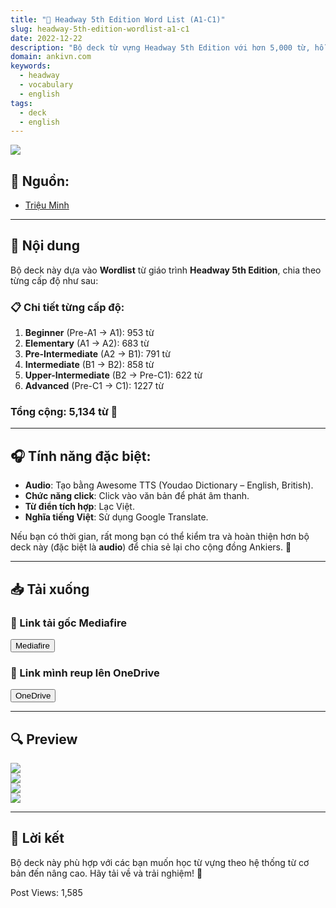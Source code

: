 ```yaml
---
title: "📘 Headway 5th Edition Word List (A1-C1)"
slug: headway-5th-edition-wordlist-a1-c1
date: 2022-12-22
description: "Bộ deck từ vựng Headway 5th Edition với hơn 5,000 từ, hỗ trợ học từ trình độ A1 đến C1."
domain: ankivn.com
keywords:
  - headway
  - vocabulary
  - english
tags:
  - deck
  - english
---
```


![](https://i.imgur.com/puNb12S.png)

<!--truncate-->

## 📌 Nguồn:
- [Triệu Minh](https://www.facebook.com/groups/ankivocabulary/posts/1319960455430275/)

---

## 🧾 Nội dung

Bộ deck này dựa vào **Wordlist** từ giáo trình **Headway 5th Edition**, chia theo từng cấp độ như sau:

### 📋 Chi tiết từng cấp độ:
1. **Beginner** (Pre-A1 → A1): 953 từ
2. **Elementary** (A1 → A2): 683 từ
3. **Pre-Intermediate** (A2 → B1): 791 từ
4. **Intermediate** (B1 → B2): 858 từ
5. **Upper-Intermediate** (B2 → Pre-C1): 622 từ
6. **Advanced** (Pre-C1 → C1): 1227 từ

### **Tổng cộng**: **5,134 từ** 🎯

---

## 🎧 Tính năng đặc biệt:
- **Audio**: Tạo bằng Awesome TTS (Youdao Dictionary – English, British).  
- **Chức năng click**: Click vào văn bản để phát âm thanh.  
- **Từ điển tích hợp**: Lạc Việt.  
- **Nghĩa tiếng Việt**: Sử dụng Google Translate.  

Nếu bạn có thời gian, rất mong bạn có thể kiểm tra và hoàn thiện hơn bộ deck này (đặc biệt là **audio**) để chia sẻ lại cho cộng đồng Ankiers. 🌟

---

## 📥 Tải xuống

### 🔗 Link tải gốc Mediafire
<div style={{display: 'flex', justifyContent: 'left', gap: '20px'}}>
  <a href="https://www.mediafire.com/folder/g4kcfr21hrwrr/Headway_5th_Edition?fbclid=IwAR0569j8o-AKdshuy0baGwi4z2HPwguDsk9FAG5qOLwEkOLMyj_QyCubLtk" target="_blank">
    <button class="buttonPrimary" type="button">Mediafire</button>
  </a>
</div>

### 🔗 Link mình reup lên OneDrive
<div style={{display: 'flex', justifyContent: 'left', gap: '20px'}}>
  <a href="https://1drv.ms/f/s!AnGRjCvbms2Vir0l025F1_D9gI6wPQ?e=f9mO6B" target="_blank">
    <button class="buttonPrimary" type="button">OneDrive</button>
  </a>
</div>

---

## 🔍 Preview

![](https://i.imgur.com/nY3s7sV.png)  
![](https://i.imgur.com/vp0bUWM.png)  
![](https://i.imgur.com/AQUztN6.png)  
![](https://i.imgur.com/DZboO32.png)

---

## 💬 Lời kết

Bộ deck này phù hợp với các bạn muốn học từ vựng theo hệ thống từ cơ bản đến nâng cao. Hãy tải về và trải nghiệm! 🌟

Post Views: 1,585
